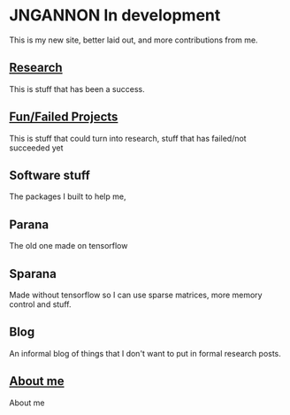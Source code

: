 # JNGANNON In development

This is my new site, better laid out, and more contributions from me.

## [Research](/Research)

This is stuff that has been a success.

## [Fun/Failed Projects](/funfailures)

This is stuff that could turn into research, stuff that has failed/not succeeded yet

## Software stuff

The packages I built to help me,

## Parana
The old one made on tensorflow

## Sparana 
Made without tensorflow so I can use sparse matrices, more memory control and stuff.

## Blog

An informal blog of things that I don't want to put in formal research posts.

## [About me](/about)

About me 